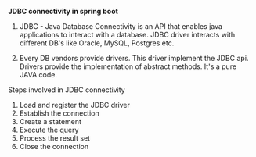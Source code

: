 **JDBC connectivity in spring boot**

1. JDBC - Java Database Connectivity is an API that enables java applications to interact with a database.
   JDBC driver interacts with different DB's like Oracle, MySQL, Postgres etc.

2. Every DB vendors provide drivers. This driver implement the JDBC api. Drivers provide the implementation of abstract
   methods. It's a pure JAVA code.

Steps involved in JDBC connectivity
1) Load and register the JDBC driver
2) Establish the connection
3) Create a statement
4) Execute the query
5) Process the result set
6) Close the connection